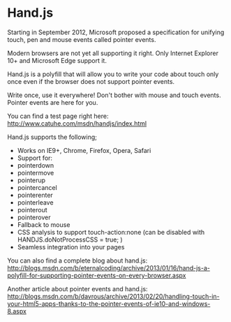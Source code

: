 # Hand.js

Starting in September 2012, Microsoft proposed a specification for unifying touch, pen and mouse events called pointer events.

Modern browsers are not yet all supporting it right. Only Internet Explorer 10+ and Microsoft Edge support it.

Hand.js is a polyfill that will allow you to write your code about touch only once even if the browser does not support pointer events.

Write once, use it everywhere! Don't bother with mouse and touch events. Pointer events are here for you.

You can find a test page right here: http://www.catuhe.com/msdn/handjs/index.html

Hand.js supports the following;

* Works on IE9+, Chrome, Firefox, Opera, Safari
* Support for:
 * pointerdown
 * pointermove
 * pointerup
 * pointercancel
 * pointerenter
 * pointerleave
 * pointerout
 * pointerover
* Fallback to mouse
* CSS analysis to support touch-action:none (can be disabled with HANDJS.doNotProcessCSS = true; )
* Seamless integration into your pages

You can also find a complete blog about hand.js: http://blogs.msdn.com/b/eternalcoding/archive/2013/01/16/hand-js-a-polyfill-for-supporting-pointer-events-on-every-browser.aspx

Another article about pointer events and hand.js: http://blogs.msdn.com/b/davrous/archive/2013/02/20/handling-touch-in-your-html5-apps-thanks-to-the-pointer-events-of-ie10-and-windows-8.aspx
